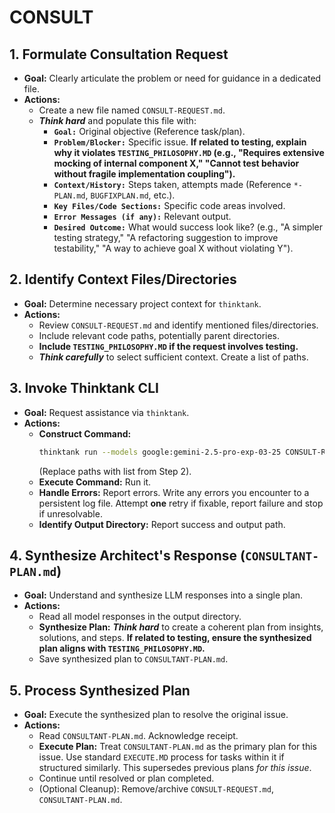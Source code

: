 # CONSULT
## 1. Formulate Consultation Request
- **Goal:** Clearly articulate the problem or need for guidance in a dedicated file.
- **Actions:**
    - Create a new file named `CONSULT-REQUEST.md`.
    - ***Think hard*** and populate this file with:
        - **`Goal:`** Original objective (Reference task/plan).
        - **`Problem/Blocker:`** Specific issue. **If related to testing, explain why it violates `TESTING_PHILOSOPHY.MD` (e.g., "Requires extensive mocking of internal component X," "Cannot test behavior without fragile implementation coupling").**
        - **`Context/History:`** Steps taken, attempts made (Reference `*-PLAN.md`, `BUGFIXPLAN.md`, etc.).
        - **`Key Files/Code Sections:`** Specific code areas involved.
        - **`Error Messages (if any):`** Relevant output.
        - **`Desired Outcome:`** What would success look like? (e.g., "A simpler testing strategy," "A refactoring suggestion to improve testability," "A way to achieve goal X without violating Y").

## 2. Identify Context Files/Directories
- **Goal:** Determine necessary project context for `thinktank`.
- **Actions:**
    - Review `CONSULT-REQUEST.md` and identify mentioned files/directories.
    - Include relevant code paths, potentially parent directories.
    - **Include `TESTING_PHILOSOPHY.MD` if the request involves testing.**
    - ***Think carefully*** to select sufficient context. Create a list of paths.

## 3. Invoke Thinktank CLI
- **Goal:** Request assistance via `thinktank`.
- **Actions:**
    - **Construct Command:**
        ```bash
        thinktank run --models google:gemini-2.5-pro-exp-03-25 CONSULT-REQUEST.md <path1> [path2...]
        ```
        (Replace paths with list from Step 2).
    - **Execute Command:** Run it.
    - **Handle Errors:** Report errors. Write any errors you encounter to a persistent log file. Attempt **one** retry if fixable, report failure and stop if unresolvable.
    - **Identify Output Directory:** Report success and output path.

## 4. Synthesize Architect's Response (`CONSULTANT-PLAN.md`)
- **Goal:** Understand and synthesize LLM responses into a single plan.
- **Actions:**
    - Read all model responses in the output directory.
    - **Synthesize Plan:** ***Think hard*** to create a coherent plan from insights, solutions, and steps. **If related to testing, ensure the synthesized plan aligns with `TESTING_PHILOSOPHY.MD`.**
    - Save synthesized plan to `CONSULTANT-PLAN.md`.

## 5. Process Synthesized Plan
- **Goal:** Execute the synthesized plan to resolve the original issue.
- **Actions:**
    - Read `CONSULTANT-PLAN.md`. Acknowledge receipt.
    - **Execute Plan:** Treat `CONSULTANT-PLAN.md` as the primary plan for this issue. Use standard `EXECUTE.MD` process for tasks within it if structured similarly. This supersedes previous plans *for this issue*.
    - Continue until resolved or plan completed.
    - (Optional Cleanup): Remove/archive `CONSULT-REQUEST.md`, `CONSULTANT-PLAN.md`.
